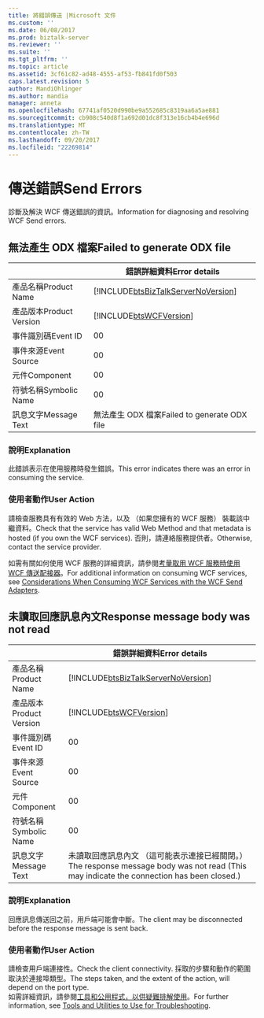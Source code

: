 ```yaml
---
title: 將錯誤傳送 |Microsoft 文件
ms.custom: ''
ms.date: 06/08/2017
ms.prod: biztalk-server
ms.reviewer: ''
ms.suite: ''
ms.tgt_pltfrm: ''
ms.topic: article
ms.assetid: 3cf61c82-ad48-4555-af53-fb841fd0f503
caps.latest.revision: 5
author: MandiOhlinger
ms.author: mandia
manager: anneta
ms.openlocfilehash: 67741af0520d990be9a552685c8319aa6a5ae881
ms.sourcegitcommit: cb908c540d8f1a692d01dc8f313e16cb4b4e696d
ms.translationtype: MT
ms.contentlocale: zh-TW
ms.lasthandoff: 09/20/2017
ms.locfileid: "22269814"
---
```

# <a name="send-errors"></a><span data-ttu-id="48ffe-102">傳送錯誤</span><span class="sxs-lookup"><span data-stu-id="48ffe-102">Send Errors</span></span>
<span data-ttu-id="48ffe-103">診斷及解決 WCF 傳送錯誤的資訊。</span><span class="sxs-lookup"><span data-stu-id="48ffe-103">Information for diagnosing and resolving WCF Send errors.</span></span>  
  
## <a name="failed-to-generate-odx-file"></a><span data-ttu-id="48ffe-104">無法產生 ODX 檔案</span><span class="sxs-lookup"><span data-stu-id="48ffe-104">Failed to generate ODX file</span></span>

||<span data-ttu-id="48ffe-105">錯誤詳細資料</span><span class="sxs-lookup"><span data-stu-id="48ffe-105">Error details</span></span>|  
|-|-|  
|<span data-ttu-id="48ffe-106">產品名稱</span><span class="sxs-lookup"><span data-stu-id="48ffe-106">Product Name</span></span>|[!INCLUDE[btsBizTalkServerNoVersion](../includes/btsbiztalkservernoversion-md.md)]|  
|<span data-ttu-id="48ffe-107">產品版本</span><span class="sxs-lookup"><span data-stu-id="48ffe-107">Product Version</span></span>|[!INCLUDE[btsWCFVersion](../includes/btswcfversion-md.md)]|  
|<span data-ttu-id="48ffe-108">事件識別碼</span><span class="sxs-lookup"><span data-stu-id="48ffe-108">Event ID</span></span>|<span data-ttu-id="48ffe-109">0</span><span class="sxs-lookup"><span data-stu-id="48ffe-109">0</span></span>|  
|<span data-ttu-id="48ffe-110">事件來源</span><span class="sxs-lookup"><span data-stu-id="48ffe-110">Event Source</span></span>|<span data-ttu-id="48ffe-111">0</span><span class="sxs-lookup"><span data-stu-id="48ffe-111">0</span></span>|  
|<span data-ttu-id="48ffe-112">元件</span><span class="sxs-lookup"><span data-stu-id="48ffe-112">Component</span></span>|<span data-ttu-id="48ffe-113">0</span><span class="sxs-lookup"><span data-stu-id="48ffe-113">0</span></span>|  
|<span data-ttu-id="48ffe-114">符號名稱</span><span class="sxs-lookup"><span data-stu-id="48ffe-114">Symbolic Name</span></span>|<span data-ttu-id="48ffe-115">0</span><span class="sxs-lookup"><span data-stu-id="48ffe-115">0</span></span>|  
|<span data-ttu-id="48ffe-116">訊息文字</span><span class="sxs-lookup"><span data-stu-id="48ffe-116">Message Text</span></span>|<span data-ttu-id="48ffe-117">無法產生 ODX 檔案</span><span class="sxs-lookup"><span data-stu-id="48ffe-117">Failed to generate ODX file</span></span>|  
  
### <a name="explanation"></a><span data-ttu-id="48ffe-118">說明</span><span class="sxs-lookup"><span data-stu-id="48ffe-118">Explanation</span></span>  
 <span data-ttu-id="48ffe-119">此錯誤表示在使用服務時發生錯誤。</span><span class="sxs-lookup"><span data-stu-id="48ffe-119">This error indicates there was an error in consuming the service.</span></span>  
  
### <a name="user-action"></a><span data-ttu-id="48ffe-120">使用者動作</span><span class="sxs-lookup"><span data-stu-id="48ffe-120">User Action</span></span>  
 <span data-ttu-id="48ffe-121">請檢查服務具有有效的 Web 方法，以及 （如果您擁有的 WCF 服務） 裝載該中繼資料。</span><span class="sxs-lookup"><span data-stu-id="48ffe-121">Check that the service has valid Web Method and that metadata is hosted (if you own the WCF services).</span></span> <span data-ttu-id="48ffe-122">否則，請連絡服務提供者。</span><span class="sxs-lookup"><span data-stu-id="48ffe-122">Otherwise, contact the service provider.</span></span>  
  
 <span data-ttu-id="48ffe-123">如需有關如何使用 WCF 服務的詳細資訊，請參閱[考量取用 WCF 服務時使用 WCF 傳送配接器](../core/considerations-when-consuming-wcf-services-with-the-wcf-send-adapters.md)。</span><span class="sxs-lookup"><span data-stu-id="48ffe-123">For additional information on consuming WCF services, see [Considerations When Consuming WCF Services with the WCF Send Adapters](../core/considerations-when-consuming-wcf-services-with-the-wcf-send-adapters.md).</span></span>
 
## <a name="response-message-body-was-not-read"></a><span data-ttu-id="48ffe-124">未讀取回應訊息內文</span><span class="sxs-lookup"><span data-stu-id="48ffe-124">Response message body was not read</span></span>
  
||<span data-ttu-id="48ffe-125">錯誤詳細資料</span><span class="sxs-lookup"><span data-stu-id="48ffe-125">Error details</span></span>|  
|-|-|  
|<span data-ttu-id="48ffe-126">產品名稱</span><span class="sxs-lookup"><span data-stu-id="48ffe-126">Product Name</span></span>|[!INCLUDE[btsBizTalkServerNoVersion](../includes/btsbiztalkservernoversion-md.md)]|  
|<span data-ttu-id="48ffe-127">產品版本</span><span class="sxs-lookup"><span data-stu-id="48ffe-127">Product Version</span></span>|[!INCLUDE[btsWCFVersion](../includes/btswcfversion-md.md)]|  
|<span data-ttu-id="48ffe-128">事件識別碼</span><span class="sxs-lookup"><span data-stu-id="48ffe-128">Event ID</span></span>|<span data-ttu-id="48ffe-129">0</span><span class="sxs-lookup"><span data-stu-id="48ffe-129">0</span></span>|  
|<span data-ttu-id="48ffe-130">事件來源</span><span class="sxs-lookup"><span data-stu-id="48ffe-130">Event Source</span></span>|<span data-ttu-id="48ffe-131">0</span><span class="sxs-lookup"><span data-stu-id="48ffe-131">0</span></span>|  
|<span data-ttu-id="48ffe-132">元件</span><span class="sxs-lookup"><span data-stu-id="48ffe-132">Component</span></span>|<span data-ttu-id="48ffe-133">0</span><span class="sxs-lookup"><span data-stu-id="48ffe-133">0</span></span>|  
|<span data-ttu-id="48ffe-134">符號名稱</span><span class="sxs-lookup"><span data-stu-id="48ffe-134">Symbolic Name</span></span>|<span data-ttu-id="48ffe-135">0</span><span class="sxs-lookup"><span data-stu-id="48ffe-135">0</span></span>|  
|<span data-ttu-id="48ffe-136">訊息文字</span><span class="sxs-lookup"><span data-stu-id="48ffe-136">Message Text</span></span>|<span data-ttu-id="48ffe-137">未讀取回應訊息內文 （這可能表示連接已經關閉。）</span><span class="sxs-lookup"><span data-stu-id="48ffe-137">The response message body was not read  (This may indicate the connection has been closed.)</span></span>|  
  
### <a name="explanation"></a><span data-ttu-id="48ffe-138">說明</span><span class="sxs-lookup"><span data-stu-id="48ffe-138">Explanation</span></span>  
 <span data-ttu-id="48ffe-139">回應訊息傳送回之前，用戶端可能會中斷。</span><span class="sxs-lookup"><span data-stu-id="48ffe-139">The client may be disconnected before the response message is sent back.</span></span>  
  
### <a name="user-action"></a><span data-ttu-id="48ffe-140">使用者動作</span><span class="sxs-lookup"><span data-stu-id="48ffe-140">User Action</span></span>  
 <span data-ttu-id="48ffe-141">請檢查用戶端連接性。</span><span class="sxs-lookup"><span data-stu-id="48ffe-141">Check the client connectivity.</span></span> <span data-ttu-id="48ffe-142">採取的步驟和動作的範圍取決於連接埠類型。</span><span class="sxs-lookup"><span data-stu-id="48ffe-142">The steps taken, and the extent of the action, will depend on the port type.</span></span>   
<span data-ttu-id="48ffe-143">如需詳細資訊，請參閱[工具和公用程式，以供疑難排解使用](../core/tools-and-utilities-to-use-for-troubleshooting.md)。</span><span class="sxs-lookup"><span data-stu-id="48ffe-143">For further information, see [Tools and Utilities to Use for Troubleshooting](../core/tools-and-utilities-to-use-for-troubleshooting.md).</span></span>
